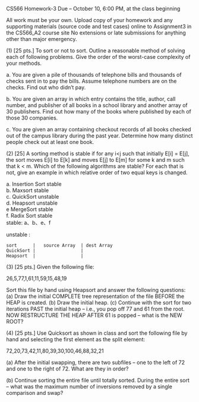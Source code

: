 CS566 Homework-3
Due – October 10, 6:00 PM, at the class beginning
 
All work must be your own.  Upload copy of your homework and any supporting materials (source code and test cases) online to Assignment3 in the CS566_A2 course site
No extensions or late submissions for anything other than major emergency. 
 

(1) [25 pts.]  To sort or not to sort. Outline a reasonable method of solving each of following problems. Give the order of the worst-case complexity of your methods.

a.  You are given a pile of thousands of telephone bills and thousands of checks sent in to pay the bills. Assume telephone numbers are on the checks. Find out who didn’t pay.

b. You are given an array in which entry contains the title, author, call number, and publisher of all books in a school library and another array of 30 publishers. Find out how many of the books where published by each of those 30 companies.

c.  You are given an array containing checkout records of all books checked out of the campus library during the past year. Determine how many distinct people check out at least one book.

(2) [25]  A sorting method is stable if for any i<j such that initially E[i] = E[j], the sort moves E[i] to E[k] and moves E[j] to E[m] for some k and m such that k < m.  Which of the following algorithms are stable? For each that is not, give an example in which relative order of two equal keys  is changed.

a. Insertion Sort       stable   
b. Maxsort          stable   
c. QuickSort     unstable   
d. Heapsort      unstable    
e  MergeSort    stable   
f. Radix Sort    stable   
stable: a、b、e、f

unstable :    

```
sort      |   source Array  | dest Array  
QuickSort |    	            |   
Heapsort  |    	            |    
```

(3) [25 pts.] Given the following file:

26,5,77,1,61,11,59,15,48,19  

Sort this file by hand using Heapsort and answer the following questions:
(a)    Draw the initial COMPLETE tree representation of the file BEFORE the HEAP is created.
(b)   Draw the initial heap.
(c)    Continue with the sort for two iterations PAST the initial heap – i.e., you pop off 77 and 61 from the root. NOW RESTRUCTURE THE HEAP AFTER 61 is popped – what is the NEW ROOT?




(4) [25 pts.] Use Quicksort as shown in class and sort the following file by hand and selecting the first element as the split element:

72,20,73,42,11,80,39,30,100,46,88,32,21

(a)    After the initial swapping, there are two subfiles – one to the left of 72 and one to the right of 72. What are they in order?

(b)   Continue sorting the entire file until totally sorted. During the entire sort – what was the maximum number of inversions removed by a single comparison and swap? 





